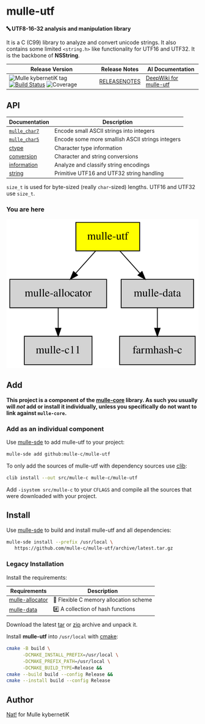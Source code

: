 # mulle-utf

#### 🔤 UTF8-16-32 analysis and manipulation library

It is a C (C99) library to analyze and convert unicode strings. It also
contains some limited `<string.h>` like functionality for UTF16 and UTF32.
It is the backbone of **NSString**.



| Release Version                                       | Release Notes  | AI Documentation
|-------------------------------------------------------|----------------|---------------
| ![Mulle kybernetiK tag](https://img.shields.io/github/tag/mulle-c/mulle-utf.svg) [![Build Status](https://github.com/mulle-c/mulle-utf/workflows/CI/badge.svg)](//github.com/mulle-c/mulle-utf/actions) ![Coverage](https://img.shields.io/badge/coverage-75%25%C2%A0-yellow) | [RELEASENOTES](RELEASENOTES.md) | [DeepWiki for mulle-utf](https://deepwiki.com/mulle-c/mulle-utf)


## API

| Documentation                          | Description                                      |
|----------------------------------------|--------------------------------------------------|
| [`mulle_char7`](dox/API_CHAR7.md)      | Encode small ASCII strings into integers         |
| [`mulle_char5`](dox/API_CHAR5.md)      | Encode some more smallish ASCII strings integers |
| [ctype](dox/API_CTYPE.md)              | Character type information                       |
| [conversion](dox/API_CONVERSION.md)    | Character and string conversions                 |
| [information](dox/API_INFORMATION.md)  | Analyze and classify string encodings            |
| [string](dox/API_STRING.md)            | Primitive UTF16 and UTF32 string handling        |

`size_t` is used for byte-sized (really `char`-sized) lengths. UTF16 and
UTF32 use `size_t`.



### You are here

![Overview](overview.dot.svg)





## Add

**This project is a component of the [mulle-core](//github.com/mulle-core/mulle-core) library. As such you usually will *not* add or install it
individually, unless you specifically do not want to link against
`mulle-core`.**


### Add as an individual component

Use [mulle-sde](//github.com/mulle-sde) to add mulle-utf to your project:

``` sh
mulle-sde add github:mulle-c/mulle-utf
```

To only add the sources of mulle-utf with dependency
sources use [clib](https://github.com/clibs/clib):


``` sh
clib install --out src/mulle-c mulle-c/mulle-utf
```

Add `-isystem src/mulle-c` to your `CFLAGS` and compile all the sources that were downloaded with your project.


## Install

Use [mulle-sde](//github.com/mulle-sde) to build and install mulle-utf and all dependencies:

``` sh
mulle-sde install --prefix /usr/local \
   https://github.com/mulle-c/mulle-utf/archive/latest.tar.gz
```

### Legacy Installation

Install the requirements:

| Requirements                                 | Description
|----------------------------------------------|-----------------------
| [mulle-allocator](https://github.com/mulle-c/mulle-allocator)             | 🔄 Flexible C memory allocation scheme
| [mulle-data](https://github.com/mulle-c/mulle-data)             | #️⃣ A collection of hash functions

Download the latest [tar](https://github.com/mulle-c/mulle-utf/archive/refs/tags/latest.tar.gz) or [zip](https://github.com/mulle-c/mulle-utf/archive/refs/tags/latest.zip) archive and unpack it.

Install **mulle-utf** into `/usr/local` with [cmake](https://cmake.org):

``` sh
cmake -B build \
      -DCMAKE_INSTALL_PREFIX=/usr/local \
      -DCMAKE_PREFIX_PATH=/usr/local \
      -DCMAKE_BUILD_TYPE=Release &&
cmake --build build --config Release &&
cmake --install build --config Release
```


## Author

[Nat!](https://mulle-kybernetik.com/weblog) for Mulle kybernetiK  



